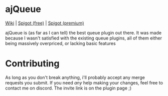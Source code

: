 # ajQueue

[Wiki](https://wiki.ajg0702.us/ajqueue/) |
[Spigot (free)](https://www.spigotmc.org/resources/ajqueue.78266/) |
[Spigot (premium)](https://www.spigotmc.org/resources/ajqueueplus.79123/)

ajQueue is (as far as I can tell) the best queue plugin out there.
It was made because I wasn't satisfied with the existing queue plugins, all of them either being massively overpriced,
or lacking basic features

# Contributing
As long as you don't break anything, i'll probably accept any merge requests you submit.
If you need *any* help making your changes, feel free to contact me on discord. The invite link is on the plugin page ;)
